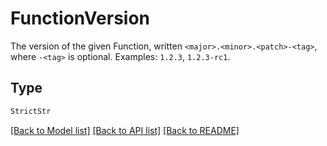 # FunctionVersion

The version of the given Function, written `<major>.<minor>.<patch>-<tag>`, where `-<tag>` is optional.
Examples: `1.2.3`, `1.2.3-rc1`.


## Type
```python
StrictStr
```


[[Back to Model list]](../../../README.md#models-v2-link) [[Back to API list]](../../../README.md#apis-v2-link) [[Back to README]](../../../README.md)
